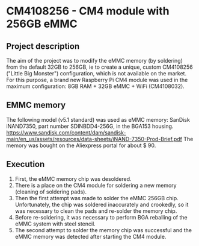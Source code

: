 # CM4108256 - CM4 module with 256GB eMMC

## Project description

The aim of the project was to modify the eMMC memory (by soldering) from the default 32GB to 256GB, ie to create a unique, custom CM4108256 ("Little Big Monster") configuration, which is not available on the market.
For this purpose, a brand new Raspberry Pi CM4 module was used in the maximum configuration: 8GB RAM + 32GB eMMC + WiFi (CM4108032).

## EMMC memory
The following model (v5.1 standard) was used as eMMC memory: SanDisk iNAND7350, part number SDINBDD4-256G, in the BGA153 housing.
https://www.sandisk.com/content/dam/sandisk-main/en_us/assets/resources/data-sheets/iNAND-7350-Prod-Brief.pdf
The memory was bought on the Aliexpress portal for about $ 90.

## Execution
1. First, the eMMC memory chip was desoldered.
2. There is a place on the CM4 module for soldering a new memory (cleaning of soldering pads).
2. Then the first attempt was made to solder the eMMC 256GB chip. Unfortunately, the chip was soldered inaccurately and crookedly, so it was necessary to clean the pads and re-solder the memory chip.
3. Before re-soldering, it was necessary to perform BGA reballing of the eMMC system with steel stencil.
4. The second attempt to solder the memory chip was successful and the eMMC memory was detected after starting the CM4 module.

